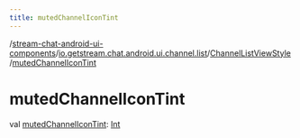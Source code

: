 ```yaml
---
title: mutedChannelIconTint
---
```

/[stream-chat-android-ui-components](../../index.md)/[io.getstream.chat.android.ui.channel.list](../index.md)/[ChannelListViewStyle](index.md)/[mutedChannelIconTint](mutedChannelIconTint.md)  
  
  
  
# mutedChannelIconTint  
val [mutedChannelIconTint](mutedChannelIconTint.md): [Int](https://kotlinlang.org/api/latest/jvm/stdlib/kotlin/-int/index.html)
